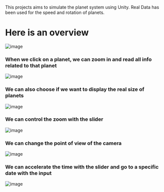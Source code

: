 This projects aims to simulate the planet system using Unity.
Real Data has been used for the speed and rotation of planets.

# Here is an overview 
![image](https://github.com/ghalys/PlanetSystem/assets/127297865/7759e6e5-3320-49ac-8cef-f60675ecbd8a)

### When we click on a planet, we can zoom in and read all info related to that planet
![image](https://github.com/ghalys/PlanetSystem/assets/127297865/6f546033-2cb7-4603-8436-5cfdf82a8dfc)

### We can also choose if we want to display the real size of planets
![image](https://github.com/ghalys/PlanetSystem/assets/127297865/923773a1-ffa3-4780-86e6-1b132b549c1f)

### We can control the zoom with the slider
![image](https://github.com/ghalys/PlanetSystem/assets/127297865/2fa3ee99-836c-4602-88e0-fb50736a36ca)

### We can change the point of view of the camera
![image](https://github.com/ghalys/PlanetSystem/assets/127297865/c07475ad-579e-43a9-911f-38712a127758)

### We can accelerate the time with the slider and go to a specific date with the input
![image](https://github.com/ghalys/PlanetSystem/assets/127297865/adaea516-caab-4829-93ea-a99bb54a96ea)
